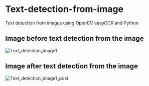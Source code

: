 # Text-detection-from-image
Text detection from images using OpenCV easyOCR and Python

## Image before text detection from the image
![Text_detection_image1](https://github.com/Ritwik-IITM/Text-detection-from-image/assets/108989374/cefb447e-f7d5-4f5e-a654-5b1d53b7a5a2)

## Image after text detection from the image
![Text_detection_image1_post](https://github.com/Ritwik-IITM/Text-detection-from-image/assets/108989374/f31a30b0-9632-4282-aa4e-fdaaeee647f6)
